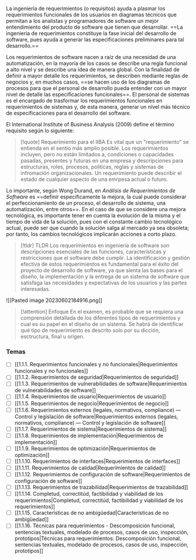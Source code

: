 La ingeniería de requerimientos (o requisitos) ayuda a plasmar los requerimientos funcionales de los usuarios en diagramas técnicos que permitan a los analistas y programadores de software un mejor entendimiento del producto de software que tienen que desarrollar. ==La ingeniería de requerimientos constituye la fase inicial del desarrollo de software, pues ayuda a generar las especificaciones preliminares para tal desarrollo.==

Los requerimientos de software nacen a raíz de una necesidad de una automatización, en la mayoría de los casos se describe una regla funcional a alto nivel y se describe una idea de manera global. Con la finalidad de definir a mayor detalle los requerimientos, se describen mediante reglas de negocios y, en muchos casos, ==se hacen uso de los diagramas de procesos para que el personal de desarrollo pueda entender con un mayor nivel de detalle las especificaciones funcionales==. El personal de sistemas es el encargado de trasformar los requerimientos funcionales en requerimientos de sistemas y, de esta manera, generar un nivel más técnico de especificaciones para el desarrollo del software.

El International Institute of Business Analysis (2009) define el término requisito según lo siguiente:

> [!quote] Requerimiento para el IIBA
> Es vital que un "requerimiento" se entienda en el sentio más amplio posible. Los requerimientos incluyen, pero no están limitados a, condiciones o capacidades pasadas, presentes y futuras en una empresa y descripciones para estructuras, roles, procesos, politicas, reglas y sistemas de infromación organizacionales. Un requerimiento puede describir el estado de cualquier aspecto de una emrpesa actual o futuro.

Lo importante, según Wong Durand, en *Análisis de Requerimientos de Software* es ==definir especificamente la mejora, la cual puede considerar el perfeccionamiento de un proceso, el desarrollo de sistema, una automatización, entre otros==. En el caso de que se considere una mejora tecnológica, es importante tener en cuenta la evolución de la misma y el tiempo de vida de la solución, pues con el constante cambio tecnológico actual, puede ser que cuando la solución salga al mercado ya sea obsoleta; por tanto, los cambios tecnológicos implicarán acciones a corto plazo.

> [!tldr] TLDR
> Los requerimientos en ingeniería de software son descripciones esenciales de las funciones, características y restricciones que el software debe cumplir. La identificación y gestión efectiva de estos requerimientos es fundamental para el éxito del proyecto de desarrollo de software, ya que sienta las bases para el diseño, la implementación y la entrega de un sistema de software que satisfaga las necesidades y expectativas de los usuarios y las partes interesadas.

![[Pasted image 20230602184916.png]]

> [!attention] Enfoque
>  En el examen, es probable que se requiera una comprensión detallada de los diferentes tipos de requerimientos y cual es su papel en el diseño de un sistema. Se habrá de identificar qué tipo de requerimiento es descrito solo por su dicción, esctructura, final u origen.

### Temas
- [ ] [[1.1.1. Requerimientos funcionales y no funcionales|Requerimientos funcionales y no funcionales]]
- [ ] [[1.1.2. Requerimientos de seguridad|Requerimientos de seguridad]]
- [ ] [[1.1.3. Requerimientos de vulnerabilidades de software|Requerimientos de vulnerabilidades de software]]
- [ ] [[1.1.4. Requerimientos de usuario|Requerimientos de usuario]]
- [ ] [[1.1.5. Requerimientos de negocio|Requerimientos de negocio]]
- [ ] [[1.1.6. Requerimientos externos (legales, normativos, compliance) — Control y legislación de software|Requerimientos externos (legales, normativos, compliance) — Control y legislación de software]]
- [ ] [[1.1.7. Requerimientos de sistema|Requerimientos de sistema]]
- [ ] [[1.1.8. Requerimientos de implementación|Requerimientos de implementación]]
- [ ] [[1.1.9. Requerimientos de optimización|Requerimientos de optimización]]
- [ ] [[1.1.10. Requerimientos de interfaces|Requerimientos de interfaces]]
- [ ] [[1.1.11. Requerimientos de calidad|Requerimientos de calidad]]
- [ ] [[1.1.12. Requerimientos de configuración de software|Requerimientos de configuración de software]]
- [ ] [[1.1.13. Requerimientos de trazabilidad|Requerimientos de trazabilidad]]
- [ ] [[1.1.14. Completud, correctitúd, factibilidad y viabilidad de los requerimientos|Completud, correctitúd, factibilidad y viabilidad de los requerimientos]]
- [ ] [[1.1.15. Características de no ambigüedad|Características de no ambigüedad]]
- [ ] [[1.1.16. Técnicas para requerimientos - Descomposición funcional, sentencias textuales, modelado de procesos, casos de uso, inspección, prototipos|Técnicas para requerimientos: Descomposición funcional, sentencias textuales, modelado de procesos, casos de uso, inspección, prototipos]]
